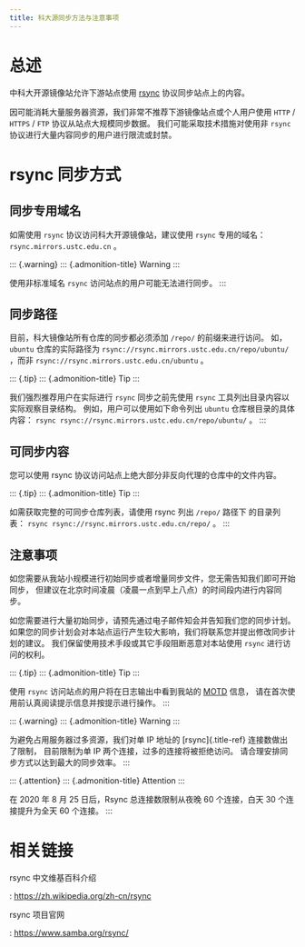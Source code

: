 ```yaml
---
title: 科大源同步方法与注意事项
---
```


总述
====

中科大开源镜像站允许下游站点使用 [rsync](https://www.samba.org/rsync/)
协议同步站点上的内容。

因可能消耗大量服务器资源，我们非常不推荐下游镜像站点或个人用户使用
`HTTP` / `HTTPS` / `FTP` 协议从站点大规模同步数据。
我们可能采取技术措施对使用非 `rsync`
协议进行大量内容同步的用户进行限流或封禁。

rsync 同步方式
==============

同步专用域名
------------

如需使用 `rsync` 协议访问科大开源镜像站，建议使用 `rsync` 专用的域名：
`rsync.mirrors.ustc.edu.cn` 。

::: {.warning}
::: {.admonition-title}
Warning
:::

使用非标准域名 `rsync` 访问站点的用户可能无法进行同步。
:::

同步路径
--------

目前，科大镜像站所有仓库的同步都必须添加 `/repo/` 的前缀来进行访问。
如， `ubuntu` 仓库的实际路径为
`rsync://rsync.mirrors.ustc.edu.cn/repo/ubuntu/` ，而非
`rsync://rsync.mirrors.ustc.edu.cn/ubuntu` 。

::: {.tip}
::: {.admonition-title}
Tip
:::

我们强烈推荐用户在实际进行 `rsync` 同步之前先使用 `rsync`
工具列出目录内容以实际观察目录结构。 例如，用户可以使用如下命令列出
`ubuntu` 仓库根目录的具体内容：
`rsync rsync://rsync.mirrors.ustc.edu.cn/repo/ubuntu/` 。
:::

可同步内容
----------

您可以使用 rsync 协议访问站点上绝大部分非反向代理的仓库中的文件内容。

::: {.tip}
::: {.admonition-title}
Tip
:::

如需获取完整的可同步仓库列表，请使用 rsync 列出 `/repo/` 路径下
的目录列表： `rsync rsync://rsync.mirrors.ustc.edu.cn/repo/` 。
:::

注意事项
--------

如您需要从我站小规模进行初始同步或者增量同步文件，您无需告知我们即可开始同步，
但建议在北京时间凌晨（凌晨一点到早上八点）的时间段内进行内容同步。

如您需要进行大量初始同步，请预先通过电子邮件知会并告知我们您的同步计划。
如果您的同步计划会对本站点运行产生较大影响，我们将联系您并提出修改同步计划的建议。
我们保留使用技术手段或其它手段阻断恶意对本站使用 `rsync`
进行访问的权利。

::: {.tip}
::: {.admonition-title}
Tip
:::

使用 `rsync` 访问站点的用户将在日志输出中看到我站的
[MOTD](https://en.wikipedia.org/wiki/Motd_(Unix)) 信息，
请在首次使用前认真阅读提示信息并按提示进行操作。
:::

::: {.warning}
::: {.admonition-title}
Warning
:::

为避免占用服务器过多资源，我们对单 IP 地址的 [rsync]{.title-ref}
连接数做出了限制， 目前限制为单 IP 两个连接，过多的连接将被拒绝访问。
请合理安排同步方式以达到最大的同步效率。
:::

::: {.attention}
::: {.admonition-title}
Attention
:::

在 2020 年 8 月 25 日后，Rsync 总连接数限制从夜晚 60 个连接，白天 30
个连接提升为全天 60 个连接。
:::

相关链接
========

rsync 中文维基百科介绍

:   <https://zh.wikipedia.org/zh-cn/rsync>

rsync 项目官网

:   <https://www.samba.org/rsync/>
